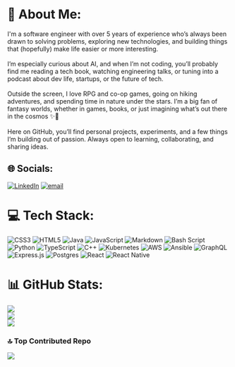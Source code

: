 # 💫 About Me:
I'm a software engineer with over 5 years of experience who’s always been drawn to solving problems, exploring new technologies, and building things that (hopefully) make life easier or more interesting.<br><br>I’m especially curious about AI, and when I’m not coding, you’ll probably find me reading a tech book, watching engineering talks, or tuning into a podcast about dev life, startups, or the future of tech.<br><br>Outside the screen, I love RPG and co-op games, going on hiking adventures, and spending time in nature under the stars. I’m a big fan of fantasy worlds, whether in games, books, or just imagining what’s out there in the cosmos ✨🌌<br><br>Here on GitHub, you’ll find personal projects, experiments, and a few things I’m building out of passion. Always open to learning, collaborating, and sharing ideas.


## 🌐 Socials:
[![LinkedIn](https://img.shields.io/badge/LinkedIn-%230077B5.svg?logo=linkedin&logoColor=white)](https://linkedin.com/in/https://www.linkedin.com/in/bryan-santos-valentin/) [![email](https://img.shields.io/badge/Email-D14836?logo=gmail&logoColor=white)](mailto:bryanjared.dev@gmail.com) 

# 💻 Tech Stack:
![CSS3](https://img.shields.io/badge/css3-%231572B6.svg?style=for-the-badge&logo=css3&logoColor=white) ![HTML5](https://img.shields.io/badge/html5-%23E34F26.svg?style=for-the-badge&logo=html5&logoColor=white) ![Java](https://img.shields.io/badge/java-%23ED8B00.svg?style=for-the-badge&logo=openjdk&logoColor=white) ![JavaScript](https://img.shields.io/badge/javascript-%23323330.svg?style=for-the-badge&logo=javascript&logoColor=%23F7DF1E) ![Markdown](https://img.shields.io/badge/markdown-%23000000.svg?style=for-the-badge&logo=markdown&logoColor=white) ![Bash Script](https://img.shields.io/badge/bash_script-%23121011.svg?style=for-the-badge&logo=gnu-bash&logoColor=white) ![Python](https://img.shields.io/badge/python-3670A0?style=for-the-badge&logo=python&logoColor=ffdd54) ![TypeScript](https://img.shields.io/badge/typescript-%23007ACC.svg?style=for-the-badge&logo=typescript&logoColor=white) ![C++](https://img.shields.io/badge/c++-%2300599C.svg?style=for-the-badge&logo=c%2B%2B&logoColor=white) ![Kubernetes](https://img.shields.io/badge/kubernetes-%23326ce5.svg?style=for-the-badge&logo=kubernetes&logoColor=white) ![AWS](https://img.shields.io/badge/AWS-%23FF9900.svg?style=for-the-badge&logo=amazon-aws&logoColor=white) ![Ansible](https://img.shields.io/badge/ansible-%231A1918.svg?style=for-the-badge&logo=ansible&logoColor=white) ![GraphQL](https://img.shields.io/badge/-GraphQL-E10098?style=for-the-badge&logo=graphql&logoColor=white) ![Express.js](https://img.shields.io/badge/express.js-%23404d59.svg?style=for-the-badge&logo=express&logoColor=%2361DAFB) ![Postgres](https://img.shields.io/badge/postgres-%23316192.svg?style=for-the-badge&logo=postgresql&logoColor=white) ![React](https://img.shields.io/badge/react-%2320232a.svg?style=for-the-badge&logo=react&logoColor=%2361DAFB) ![React Native](https://img.shields.io/badge/react_native-%2320232a.svg?style=for-the-badge&logo=react&logoColor=%2361DAFB)
# 📊 GitHub Stats:
![](https://github-readme-stats.vercel.app/api?username=Brynjard-dev&theme=aura&hide_border=false&include_all_commits=true&count_private=true)<br/>
![](https://nirzak-streak-stats.vercel.app/?user=Brynjard-dev&theme=aura&hide_border=false)<br/>
![](https://github-readme-stats.vercel.app/api/top-langs/?username=Brynjard-dev&theme=aura&hide_border=false&include_all_commits=true&count_private=true&layout=compact)

### 🔝 Top Contributed Repo
![](https://github-contributor-stats.vercel.app/api?username=Brynjard-dev&limit=5&theme=tokyonight&combine_all_yearly_contributions=true)

<!-- Proudly created with GPRM ( https://gprm.itsvg.in ) -->
